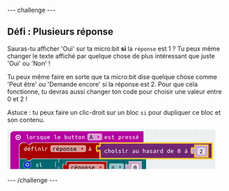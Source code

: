 --- challenge ---
## Défi : Plusieurs réponse
Sauras-tu afficher 'Oui' sur ta micro:bit __si__ la `réponse` est 1 ?
Tu peux même changer le texte affiché par quelque chose de plus intéressant que juste 'Oui' ou 'Non'&nbsp;!

Tu peux même faire en sorte que ta micro:bit dise quelque chose comme 'Peut être' ou 'Demande encore' si la réponse est 2.
Pour que cela fonctionne, tu devras aussi changer ton code pour choisir une valeur entre 0 et 2 !

Astuce&nbsp;: tu peux faire un clic-droit sur un bloc `si` pour dupliquer ce bloc et son contenu.

![screenshot](images/fortune-random-2.png)



--- /challenge ---
